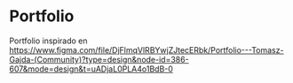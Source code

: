 # Portfolio

Portfolio inspirado en https://www.figma.com/file/DjFlmqVlRBYwjZJtecERbk/Portfolio---Tomasz-Gajda-(Community)?type=design&node-id=386-607&mode=design&t=uADjaL0PLA4o1BdB-0
